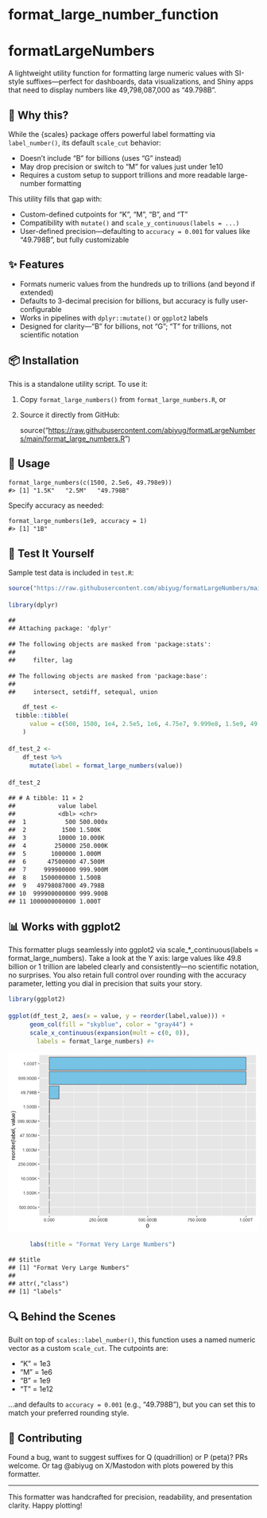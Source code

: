 format_large_number_function
================

# formatLargeNumbers

A lightweight utility function for formatting large numeric values with
SI-style suffixes—perfect for dashboards, data visualizations, and Shiny
apps that need to display numbers like 49,798,087,000 as “49.798B”.

## 📌 Why this?

While the {scales} package offers powerful label formatting via
`label_number()`, its default `scale_cut` behavior:

- Doesn’t include “B” for billions (uses “G” instead)
- May drop precision or switch to “M” for values just under 1e10
- Requires a custom setup to support trillions and more readable
  large-number formatting

This utility fills that gap with:

- Custom-defined cutpoints for “K”, “M”, “B”, and “T”
- Compatibility with `mutate()` and `scale_y_continuous(labels = ...)`
- User-defined precision—defaulting to `accuracy = 0.001` for values
  like “49.798B”, but fully customizable

## ✨ Features

- Formats numeric values from the hundreds up to trillions (and beyond
  if extended)
- Defaults to 3-decimal precision for billions, but accuracy is fully
  user-configurable
- Works in pipelines with `dplyr::mutate()` or `ggplot2` labels
- Designed for clarity—“B” for billions, not “G”; “T” for trillions, not
  scientific notation

## 📦 Installation

This is a standalone utility script. To use it:

1.  Copy `format_large_numbers()` from `format_large_numbers.R`, or

2.  Source it directly from GitHub:

    source(“<https://raw.githubusercontent.com/abiyug/formatLargeNumbers/main/format_large_numbers.R>”)

## 🔧 Usage

    format_large_numbers(c(1500, 2.5e6, 49.798e9))
    #> [1] "1.5K"   "2.5M"   "49.798B"

Specify accuracy as needed:

    format_large_numbers(1e9, accuracy = 1)
    #> [1] "1B"

## 🧪 Test It Yourself

Sample test data is included in `test.R`:

``` r
source("https://raw.githubusercontent.com/abiyug/formatLargeNumbers/main/format_large_numbers.R")

library(dplyr)
```

    ## 
    ## Attaching package: 'dplyr'

    ## The following objects are masked from 'package:stats':
    ## 
    ##     filter, lag

    ## The following objects are masked from 'package:base':
    ## 
    ##     intersect, setdiff, setequal, union

``` r
    df_test <- 
  tibble::tibble(
      value = c(500, 1500, 1e4, 2.5e5, 1e6, 4.75e7, 9.999e8, 1.5e9, 49.798087e9, 9.999e11, 1e12)
    )

df_test_2 <-
    df_test %>% 
      mutate(label = format_large_numbers(value))

df_test_2
```

    ## # A tibble: 11 × 2
    ##            value label   
    ##            <dbl> <chr>   
    ##  1           500 500.000x
    ##  2          1500 1.500K  
    ##  3         10000 10.000K 
    ##  4        250000 250.000K
    ##  5       1000000 1.000M  
    ##  6      47500000 47.500M 
    ##  7     999900000 999.900M
    ##  8    1500000000 1.500B  
    ##  9   49798087000 49.798B 
    ## 10  999900000000 999.900B
    ## 11 1000000000000 1.000T

## 📊 Works with ggplot2

This formatter plugs seamlessly into ggplot2 via
scale\_\*\_continuous(labels = format_large_numbers). Take a look at the
Y axis: large values like 49.8 billion or 1 trillion are labeled clearly
and consistently—no scientific notation, no surprises. You also retain
full control over rounding with the accuracy parameter, letting you dial
in precision that suits your story.

``` r
library(ggplot2)

ggplot(df_test_2, aes(x = value, y = reorder(label,value))) +
      geom_col(fill = "skyblue", color = "gray44") +
      scale_x_continuous(expansion(mult = c(0, 0)),
        labels = format_large_numbers) #+
```

![](formatverylargenumbers_files/figure-gfm/unnamed-chunk-2-1.png)<!-- -->

``` r
      labs(title = "Format Very Large Numbers")
```

    ## $title
    ## [1] "Format Very Large Numbers"
    ## 
    ## attr(,"class")
    ## [1] "labels"

## 🔍 Behind the Scenes

Built on top of `scales::label_number()`, this function uses a named
numeric vector as a custom `scale_cut`. The cutpoints are:

- “K” = 1e3
- “M” = 1e6
- “B” = 1e9
- “T” = 1e12

…and defaults to `accuracy = 0.001` (e.g., “49.798B”), but you can set
this to match your preferred rounding style.

## 🤝 Contributing

Found a bug, want to suggest suffixes for Q (quadrillion) or P (peta)?
PRs welcome. Or tag @abiyug on X/Mastodon with plots powered by this
formatter.

------------------------------------------------------------------------

This formatter was handcrafted for precision, readability, and
presentation clarity. Happy plotting!
